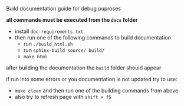 Build documentation guide for debug puproses

**all commands must be executed from the `docs` folder**

- install `doc-requirements.txt`
- then run one of the following commands to build documentation      
  - run `./build_html.sh`
  - run `sphinx-build source/ build/` 
  - `make html`

after building the documentation the `build` folder should appear

if run into some errors or you documentation is not updated try to use:
- `make clean` and then run one of the building commands from above
- also try to refresh page with `shift + f5`
